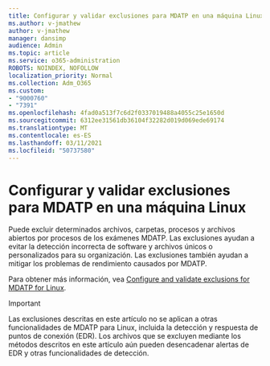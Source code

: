 ```yaml
---
title: Configurar y validar exclusiones para MDATP en una máquina Linux
ms.author: v-jmathew
author: v-jmathew
manager: dansimp
audience: Admin
ms.topic: article
ms.service: o365-administration
ROBOTS: NOINDEX, NOFOLLOW
localization_priority: Normal
ms.collection: Adm_O365
ms.custom:
- "9000760"
- "7391"
ms.openlocfilehash: 4fad0a513f7c6d2f0337019488a4055c25e1650d
ms.sourcegitcommit: 6312ee31561db36104f32282d019d069ede69174
ms.translationtype: MT
ms.contentlocale: es-ES
ms.lasthandoff: 03/11/2021
ms.locfileid: "50737580"
---
```

# <a name="configure-and-validate-exclusions-for-mdatp-on-a-linux-machine"></a>Configurar y validar exclusiones para MDATP en una máquina Linux

Puede excluir determinados archivos, carpetas, procesos y archivos abiertos por procesos de los exámenes MDATP. Las exclusiones ayudan a evitar la detección incorrecta de software y archivos únicos o personalizados para su organización. Las exclusiones también ayudan a mitigar los problemas de rendimiento causados por MDATP.

Para obtener más información, vea [Configure and validate exclusions for MDATP for Linux](https://go.microsoft.com/fwlink/?linkid=2144517).

> [!IMPORTANT]
> Las exclusiones descritas en este artículo no se aplican a otras funcionalidades de MDATP para Linux, incluida la detección y respuesta de puntos de conexión (EDR). Los archivos que se excluyen mediante los métodos descritos en este artículo aún pueden desencadenar alertas de EDR y otras funcionalidades de detección.
